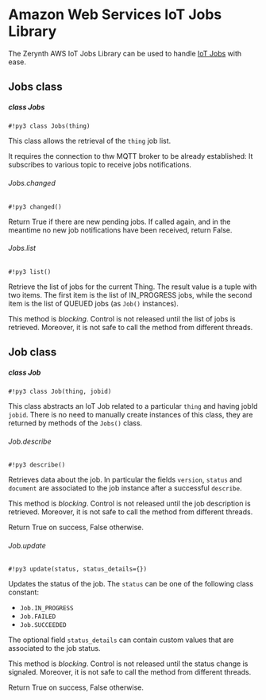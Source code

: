 # Amazon Web Services IoT Jobs Library

The Zerynth AWS IoT Jobs Library can be used to handle [IoT Jobs](https://docs.aws.amazon.com/iot/latest/developerguide/iot-jobs.html) with ease.

## Jobs class

##### class Jobs

```#!py3 class Jobs(thing)```

This class allows the retrieval of the `thing` job list.

It requires the connection to thw MQTT broker to be already established: It subscribes to various
topic to receive jobs notifications.

###### Jobs.changed

```#!py3 changed()```

Return True if there are new pending jobs. If called again, and in the meantime no new job notifications have been received, return False.

###### Jobs.list

```#!py3 list()```

Retrieve the list of jobs for the current Thing. The result value is a tuple with two items. The first item is the list of IN_PROGRESS jobs, while the second item is the list of QUEUED jobs (as `Job()` instances).

This method is *blocking*. Control is not released until the list of jobs is retrieved. Moreover, it is not safe to call the method from different threads.

## Job class

##### class Job

```#!py3 class Job(thing, jobid)```

This class abstracts an IoT Job related to a particular `thing` and having jobId `jobid`.
There is no need to manually create instances of this class, they are returned by methods of the `Jobs()` class.

###### Job.describe

```#!py3 describe()```

Retrieves data about the job. In particular the fields `version`, `status` and `document` are associated to the job instance after a successful `describe`.

This method is *blocking*. Control is not released until the job description is retrieved. Moreover, it is not safe to call the method from different threads.

Return True on success, False otherwise.

###### Job.update

```#!py3 update(status, status_details={})```

Updates the status of the job. The `status` can be one of the following class constant:


* `Job.IN_PROGRESS`
* `Job.FAILED`
* `Job.SUCCEEDED`

The optional field `status_details` can contain custom values that are associated to the job status.

This method is *blocking*. Control is not released until the status change is signaled. Moreover, it is not safe to call the method from different threads.

Return True on success, False otherwise.
